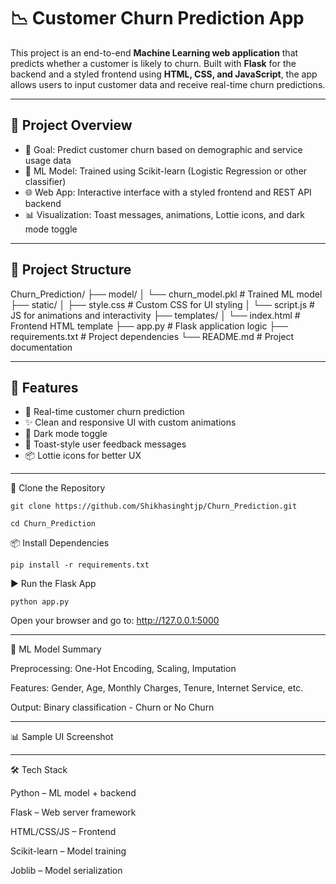 # 📉 Customer Churn Prediction App

This project is an end-to-end **Machine Learning web application** that predicts whether a customer is likely to churn.
Built with **Flask** for the backend and a styled frontend using **HTML, CSS, and JavaScript**, the app allows users to input customer data and receive real-time churn predictions.

---

## 🚀 Project Overview

- 🎯 Goal: Predict customer churn based on demographic and service usage data
- 🤖 ML Model: Trained using Scikit-learn (Logistic Regression or other classifier)
- 🌐 Web App: Interactive interface with a styled frontend and REST API backend
- 📊 Visualization: Toast messages, animations, Lottie icons, and dark mode toggle

---

## 📁 Project Structure

Churn_Prediction/
├── model/
│ └── churn_model.pkl # Trained ML model
├── static/
│ ├── style.css # Custom CSS for UI styling
│ └── script.js # JS for animations and interactivity
├── templates/
│ └── index.html # Frontend HTML template
├── app.py # Flask application logic
├── requirements.txt # Project dependencies
└── README.md # Project documentation


---

## 🎨 Features

- 🧠 Real-time customer churn prediction
- ✨ Clean and responsive UI with custom animations
- 🌙 Dark mode toggle
- 📢 Toast-style user feedback messages
- 📦 Lottie icons for better UX

---


 🔽 Clone the Repository

    git clone https://github.com/Shikhasinghtjp/Churn_Prediction.git

    cd Churn_Prediction

📦 Install Dependencies

    pip install -r requirements.txt

▶️ Run the Flask App

    python app.py

   Open your browser and go to:
   http://127.0.0.1:5000

---

🧠 ML Model Summary

Preprocessing: One-Hot Encoding, Scaling, Imputation

Features: Gender, Age, Monthly Charges, Tenure, Internet Service, etc.

Output: Binary classification - Churn or No Churn

---

📊 Sample UI Screenshot


---

🛠️ Tech Stack

Python – ML model + backend

Flask – Web server framework

HTML/CSS/JS – Frontend

Scikit-learn – Model training

Joblib – Model serialization


